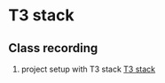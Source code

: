 # T3 stack

## Class recording

1. project setup with T3 stack [T3 stack](https://youtu.be/EuBXmIer1lc)
